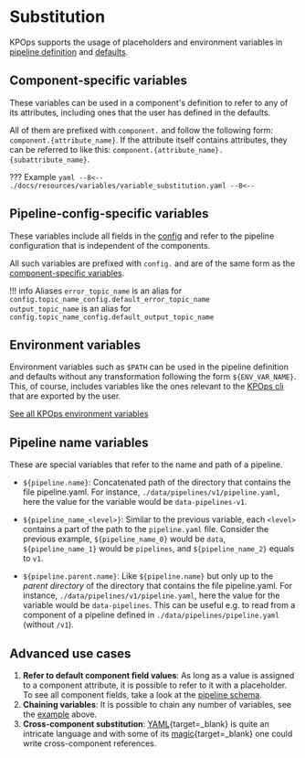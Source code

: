 # Substitution

KPOps supports the usage of placeholders and environment variables in [pipeline definition](../components/overview.md) and [defaults](../defaults.md).

## Component-specific variables

These variables can be used in a component's definition to refer to any of its attributes, including ones that the user has defined in the defaults.

All of them are prefixed with `component.` and follow the following form: `component.{attribute_name}`. If the attribute itself contains attributes, they can be referred to like this: `component.{attribute_name}.{subattribute_name}`.

<!-- dprint-ignore-start -->

??? Example
    ```yaml
    --8<--
    ./docs/resources/variables/variable_substitution.yaml
    --8<--
    ```

<!-- dprint-ignore-end -->

## Pipeline-config-specific variables

These variables include all fields in the [config](../config.md) and refer to the pipeline configuration that is independent of the components.

All such variables are prefixed with `config.` and are of the same form as the [component-specific variables](#component-specific-variables).

<!-- dprint-ignore-start -->

!!! info Aliases
    `error_topic_name` is an alias for `config.topic_name_config.default_error_topic_name`  
    `output_topic_name` is an alias for `config.topic_name_config.default_output_topic_name`

<!-- dprint-ignore-end -->

## Environment variables

Environment variables such as `$PATH` can be used in the pipeline definition and defaults without any transformation following the form `${ENV_VAR_NAME}`. This, of course, includes variables like the ones relevant to the [KPOps cli](../../references/cli-commands.md) that are exported by the user.

[See all KPOps environment variables](environment_variables.md)

## Pipeline name variables

These are special variables that refer to the name and path of a pipeline.

- `${pipeline.name}`: Concatenated path of the directory that contains the file pipeline.yaml.
  For instance, `./data/pipelines/v1/pipeline.yaml`, here the value for the variable would be `data-pipelines-v1`.

- `${pipeline_name_<level>}`: Similar to the previous variable, each `<level>` contains a part of the path to the `pipeline.yaml` file.
  Consider the previous example, `${pipeline_name_0}` would be `data`, `${pipeline_name_1}` would be `pipelines`, and `${pipeline_name_2}` equals to `v1`.

- `${pipeline.parent.name}`: Like `${pipeline.name}` but only up to the _parent directory_ of the directory that contains the file pipeline.yaml.
  For instance, `./data/pipelines/v1/pipeline.yaml`, here the value for the variable would be `data-pipelines`.
  This can be useful e.g. to read from a component of a pipeline defined in `./data/pipelines/pipeline.yaml` (without `/v1`).

## Advanced use cases

1. **Refer to default component field values**: As long as a value is assigned to a component attribute, it is possible to refer to it with a placeholder. To see all component fields, take a look at the [pipeline schema](../../../schema/pipeline.json).
2. **Chaining variables**: It is possible to chain any number of variables, see the [example](#component-specific-variables) above.
3. **Cross-component substitution**: [YAML](https://yaml.org/){target=_blank} is quite an intricate language and with some of its [magic](https://yaml.org/spec/1.2.2/#692-node-anchors){target=_blank} one could write cross-component references.
